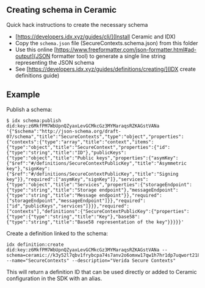 
## Creating schema in Ceramic

Quick hack instructions to create the necessary schema

- [https://developers.idx.xyz/guides/cli/](Install Ceramic and IDX)
- Copy the `schema.json` file (SecureContexts.schema.json) from this folder
- Use this online [https://www.freeformatter.com/json-formatter.html#ad-output](JSON formatter tool) to generate a single line string representing the JSON schema
- See [https://developers.idx.xyz/guides/definitions/creating/](IDX create definitions guide)


## Example

Publish a schema:

```
$ idx schema:publish did:key:z6MkfPM7WbUpnQZyaxLevGCMkcGz3MYMaraqsRZKAGstVANa '{"$schema":"http://json-schema.org/draft-07/schema","title":"SecureContexts","type":"object","properties":{"contexts":{"type":"array","title":"context","items":{"type":"object","title":"SecureContext","properties":{"id":{"type":"string","title":"ID"},"publicKeys":{"type":"object","title":"Public keys","properties":{"asymKey":{"$ref":"#/definitions/SecureContextPublicKey","title":"Asymmetric key"},"signKey":{"$ref":"#/definitions/SecureContextPublicKey","title":"Signing key"}},"required":["asymKey","signKey"]},"services":{"type":"object","title":"Services","properties":{"storageEndpoint":{"type":"string","title":"Storage endpoint"},"messageEndpoint":{"type":"string","title":"Message endpoint"}},"required":["storageEndpoint","messageEndpoint"]}},"required":["id","publicKeys","services"]}}},"required":["contexts"],"definitions":{"SecureContextPublicKey":{"properties":{"type":{"type":"string","title":"Key"},"base58":{"type":"string","title":"Base58 representation of the key"}}}}}'
```

Create a definition linked to the schema:

```
idx definition:create did:key:z6MkfPM7WbUpnQZyaxLevGCMkcGz3MYMaraqsRZKAGstVANa --schema=ceramic://k3y52l7qbv1frybcpa74s7anv2o6omxw17qw1h7hr1dp7uqwort2182z5g4sumv40 --name="SecureContexts" --description="Verida Secure Contexts"
```

This will return a definition ID that can be used directly or added to Ceramic configuration in the SDK with an alias.